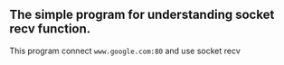 The simple program for understanding socket recv function.
--------------------------------------------------------------
This program connect ```www.google.com:80``` and use socket recv
